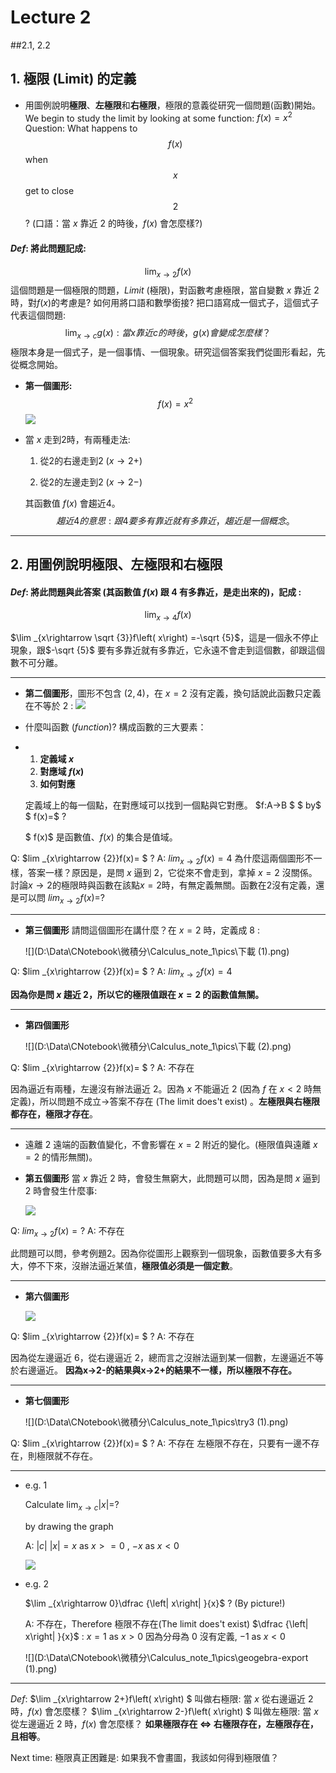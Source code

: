 # Lecture 2 
##2.1, 2.2 
## 1. 極限 (Limit) 的定義 

- 用圖例說明**極限**、**左極限**和**右極限**，極限的意義從研究一個問題(函數)開始。
  We begin to study the limit by looking at some function:  $f\left( x\right) =x^{2}$
  Question: What happens to $$f(x)​$$ when $$x​$$ get to close $$2​$$ ?
  (口語：當 $x$ 靠近 $2$ 的時後，$f(x)$ 會怎麼樣?)

#### $Def:$ 將此問題記成:
$$
\lim _{x\rightarrow 2}f\left( x\right)
$$
這個問題是一個極限的問題，$Limit$ (極限)，對函數考慮極限，當自變數 $x$ 靠近 $2$ 時，對$f(x)$的考慮是?
如何用將口語和數學銜接? 把口語寫成一個式子，這個式子代表這個問題:
$$
\lim _{x\rightarrow c}g\left( x\right):  當 x 靠近 c 的時後，g(x) 會變成怎麼樣？
$$
極限本身是一個式子，是一個事情、一個現象。研究這個答案我們從圖形看起，先從概念開始。

- **第一個圖形:** 
  $$
  f(x) = x^2
  $$
  ![](D:\Data\CNotebook\微積分\Calculus_note_1\pics\desmos-graph1.png)
- 當 $x$ 走到2時，有兩種走法:
  1. 從2的右邊走到2 $(x→2+)$

  2. 從2的左邊走到2 $(x→2-)$

  其函數值 $f(x)$ 會趨近4。
$$
趨近 4 的意思: 跟 4 要多有靠近就有多靠近，趨近是一個概念。
$$
------
## 2. 用圖例說明極限、左極限和右極限

#### $Def:$ 將此問題與此答案 (其函數值 $f(x)$ 跟 $4$ 有多靠近，是走出來的)，記成 :  

$$
\lim _{x\rightarrow 4}f\left( x\right)
$$

$\lim _{x\rightarrow \sqrt {3}}f\left( x\right) =-\sqrt {5}$，這是一個永不停止現象，跟$-\sqrt {5}$ 要有多靠近就有多靠近，它永遠不會走到這個數，卻跟這個數不可分離。

------
- **第二個圖形**，圖形不包含 $(2,4)$，在 $x=2$ 沒有定義，換句話說此函數只定義在不等於 $2$ :
  ![](D:\Data\CNotebook\微積分\Calculus_note_1\pics\desmos-graph1.png)

- 什麼叫函數 $(function)$? 構成函數的三大要素：

- 1. **定義域 $x$**
  2. **對應域 $f(x)$**
  3. **如何對應**

  定義域上的每一個點，在對應域可以找到一個點與它對應。
  $f:A→B $  $ by$  $  f(x)=$ ?

  $ f(x)$ 是函數值、$f(x)$ 的集合是值域。	

Q: $lim _{x\rightarrow  {2}}f(x)= $ ?
A: $lim _{x\rightarrow  {2}}f(x)= 4$
為什麼這兩個圖形不一樣，答案一樣？原因是，是問 $x$ 逼到 $2$，它從來不會走到，拿掉 $x=2$ 沒關係。
討論$x→2$的極限時與函數在該點$x=2$時，有無定義無關。函數在$2$沒有定義，還是可以問 $lim _{x\rightarrow  {2}}f(x)=$?

------
- **第三個圖形** 請問這個圖形在講什麼？在 $x=2$ 時，定義成 $8$ :

  ![](D:\Data\CNotebook\微積分\Calculus_note_1\pics\下載 (1).png)

Q: $lim _{x\rightarrow  {2}}f(x)= $ ? 
A: $lim _{x\rightarrow  {2}}f(x)= 4$

**因為你是問 $x$ 趨近 $2$，所以它的極限值跟在 $x=2$ 的函數值無關。**

------
- **第四個圖形** 

  ![](D:\Data\CNotebook\微積分\Calculus_note_1\pics\下載 (2).png)

Q: $lim _{x\rightarrow  {2}}f(x)= $ ?
A: 不存在

因為逼近有兩種，左邊沒有辦法逼近 $2$。因為 $x$ 不能逼近 $2$ (因為 $f$ 在 $x<2$ 時無定義)，所以問題不成立→答案不存在 (The limit does't exist) 。**左極限與右極限都存在，極限才存在**。

------
- 遠離 $2$ 遠端的函數值變化，不會影響在 $x=2$ 附近的變化。(極限值與遠離 $x=2$ 的情形無關)。

- **第五個圖形** 當 $x$ 靠近 $2$ 時，會發生無窮大，此問題可以問，因為是問 $x$ 逼到 $2$ 時會發生什麼事:

  ![](D:\Data\CNotebook\微積分\Calculus_note_1\pics\try3.png)

Q: $lim _{x\rightarrow  {2}}f(x)= ​$ ?
A: 不存在

此問題可以問，參考例題2。因為你從圖形上觀察到一個現象，函數值要多大有多大，停不下來，沒辦法逼近某值，**極限值必須是一個定數**。

------
- **第六個圖形**

  ![](D:\Data\CNotebook\微積分\Calculus_note_1\pics\try4.png)

Q: $lim _{x\rightarrow  {2}}f(x)= $ ?
A: 不存在

因為從左邊逼近 $6$，從右邊逼近 $2$，總而言之沒辦法逼到某一個數，左邊逼近不等於右邊逼近。
**因為x→2-的結果與x→2+的結果不一樣，所以極限不存在。**

------
- **第七個圖形**


  ![](D:\Data\CNotebook\微積分\Calculus_note_1\pics\try3 (1).png)

Q: $lim _{x\rightarrow  {2}}f(x)= $ ?
A: 不存在
左極限不存在，只要有一邊不存在，則極限就不存在。

------
- e.g. 1

  Calculate $\lim _{x\rightarrow c}\left| x\right| =$? 

  by drawing the graph 

  A: $|c|$
  $|x|= x$ as $x>=0$ , $-x$ as $x<0$

  ![](D:\Data\CNotebook\微積分\Calculus_note_1\pics\geogebra-export.png)


- e.g. 2 

  $\lim _{x\rightarrow 0}\dfrac {\left| x\right| }{x}$  ? (By picture!) 

  A: 不存在，Therefore 極限不存在(The limit does't exist)
  $\dfrac {\left| x\right| }{x}$ : $x=1$ as $x>0$ 因為分母為 $0$ 沒有定義, $-1$ as $x<0$

  ![](D:\Data\CNotebook\微積分\Calculus_note_1\pics\geogebra-export (1).png)

------
$Def:$
	$\lim _{x\rightarrow 2+}f\left( x\right) $  叫做右極限: 當 $x$ 從右邊逼近 $2$ 時，$f(x)$ 會怎麼樣？
	$\lim _{x\rightarrow 2-}f\left( x\right) $  叫做左極限: 當 $x$ 從左邊逼近 $2$ 時，$f(x)$ 會怎麼樣？
	**如果極限存在 ⇔ 右極限存在，左極限存在，且相等**。

Next time: 極限真正困難是: 如果我不會畫圖，我該如何得到極限值？